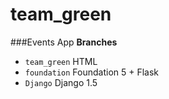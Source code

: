 # team_green

###Events App
**Branches**
 * `team_green` HTML
 * `foundation` Foundation 5 + Flask
 * `Django` Django 1.5
 